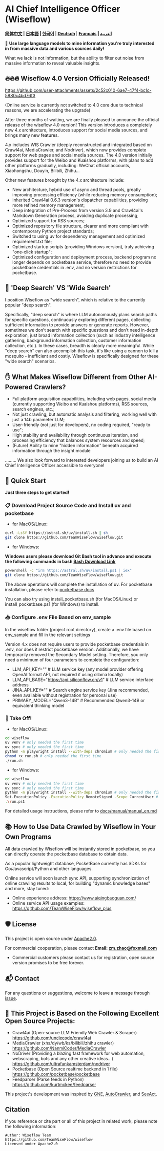 # AI Chief Intelligence Officer (Wiseflow)

**[简体中文](README.md) | [日本語](README_JP.md) | [한국어](README_KR.md) | [Deutsch](README_DE.md) | [Français](README_FR.md) | [العربية](README_AR.md)**

🚀 **Use large language models to mine information you're truly interested in from massive data and various sources daily!**

What we lack is not information, but the ability to filter out noise from massive information to reveal valuable insights.

## 🔥🔥🔥 Wiseflow 4.0 Version Officially Released!

https://github.com/user-attachments/assets/2c52c010-6ae7-47f4-bc1c-5880c4bd76f3

(Online service is currently not switched to 4.0 core due to technical reasons, we are accelerating the upgrade)

After three months of waiting, we are finally pleased to announce the official release of the wiseflow 4.0 version! This version introduces a completely new 4.x architecture, introduces support for social media sources, and brings many new features.

4.x includes WIS Crawler (deeply reconstructed and integrated based on Crawl4ai, MediaCrawler, and Nodriver), which now provides complete support for web pages and social media sources. The 4.0 version initially provides support for the Weibo and Kuaishou platforms, with plans to add other platforms gradually, including:
WeChat official accounts, Xiaohongshu, Douyin, Bilibili, Zhihu...

Other new features brought by the 4.x architecture include:

- New architecture, hybrid use of async and thread pools, greatly improving processing efficiency (while reducing memory consumption);
- Inherited Crawl4ai 0.6.3 version's dispatcher capabilities, providing more refined memory management;
- Deep integration of Pre-Process from version 3.9 and Crawl4ai's Markdown Generation process, avoiding duplicate processing;
- Optimized support for RSS sources;
- Optimized repository file structure, clearer and more compliant with contemporary Python project standards;
- Switched to using uv for dependency management and optimized requirement.txt file;
- Optimized startup scripts (providing Windows version), truly achieving "one-click startup";
- Optimized configuration and deployment process, backend program no longer depends on pocketbase service, therefore no need to provide pocketbase credentials in .env, and no version restrictions for pocketbase.

## 🧐 'Deep Search' VS 'Wide Search'

I position Wiseflow as "wide search", which is relative to the currently popular "deep search".

Specifically, "deep search" is where LLM autonomously plans search paths for specific questions, continuously exploring different pages, collecting sufficient information to provide answers or generate reports. However, sometimes we don't search with specific questions and don't need in-depth exploration, just broad information collection (such as industry intelligence gathering, background information collection, customer information collection, etc.). In these cases, breadth is clearly more meaningful. While "deep search" can also accomplish this task, it's like using a cannon to kill a mosquito - inefficient and costly. Wiseflow is specifically designed for these "wide search" scenarios.

## ✋ What Makes Wiseflow Different from Other AI-Powered Crawlers?

- Full platform acquisition capabilities, including web pages, social media (currently supporting Weibo and Kuaishou platforms), RSS sources, search engines, etc.;
- Not just crawling, but automatic analysis and filtering, working well with just a 14b parameter LLM;
- User-friendly (not just for developers), no coding required, "ready to use";
- High stability and availability through continuous iteration, and processing efficiency that balances system resources and speed;
- (Future) Ability to mine "hidden information" beneath acquired information through the insight module

……… We also look forward to interested developers joining us to build an AI Chief Intelligence Officer accessible to everyone!

## 🌟 Quick Start

**Just three steps to get started!**

### 📋 Download Project Source Code and Install uv and pocketbase

- for MacOS/Linux:

```bash
curl -LsSf https://astral.sh/uv/install.sh | sh
git clone https://github.com/TeamWiseFlow/wiseflow.git
```

- for Windows:

**Windows users please download Git Bash tool in advance and execute the following commands in bash [Bash Download Link](https://git-scm.com/downloads/win)**

```bash
powershell -c "irm https://astral.sh/uv/install.ps1 | iex"
git clone https://github.com/TeamWiseFlow/wiseflow.git
```

The above operations will complete the installation of uv. For pocketbase installation, please refer to [pocketbase docs](https://pocketbase.io/docs/)

You can also try using install_pocketbase.sh (for MacOS/Linux) or install_pocketbase.ps1 (for Windows) to install.

### 📥 Configure .env File Based on env_sample

In the wiseflow folder (project root directory), create a .env file based on env_sample and fill in the relevant settings

Version 4.x does not require users to provide pocketbase credentials in .env, nor does it restrict pocketbase version. Additionally, we have temporarily removed the Secondary Model setting. Therefore, you only need a minimum of four parameters to complete the configuration:

- LLM_API_KEY="" # LLM service key (any model provider offering OpenAI format API, not required if using ollama locally)
- LLM_API_BASE="https://api.siliconflow.cn/v1" # LLM service interface address
- JINA_API_KEY="" # Search engine service key (Jina recommended, even available without registration for personal use)
- PRIMARY_MODEL="Qwen3-14B" # Recommended Qwen3-14B or equivalent thinking model

### 🚀 Take Off!

- for MacOS/Linux:

```bash
cd wiseflow
uv venv # only needed the first time
uv sync # only needed the first time
python -m playwright install --with-deps chromium # only needed the first time
chmod +x run.sh # only needed the first time
./run.sh
```

- for Windows:

```bash
cd wiseflow
uv venv # only needed the first time
uv sync # only needed the first time
python -m playwright install --with-deps chromium # only needed the first time
Set-ExecutionPolicy -ExecutionPolicy RemoteSigned -Scope CurrentUser # only needed the first time
.\run.ps1
```

For detailed usage instructions, please refer to [docs/manual/manual_en.md](./docs/manual/manual_en.md)

## 📚 How to Use Data Crawled by Wiseflow in Your Own Programs

All data crawled by Wiseflow will be instantly stored in pocketbase, so you can directly operate the pocketbase database to obtain data.

As a popular lightweight database, PocketBase currently has SDKs for Go/Javascript/Python and other languages.

Online service will soon launch sync API, supporting synchronization of online crawling results to local, for building "dynamic knowledge bases" and more, stay tuned:

  - Online experience address: https://www.aiqingbaoguan.com/
  - Online service API usage examples: https://github.com/TeamWiseFlow/wiseflow_plus

## 🛡️ License

This project is open source under [Apache2.0](LICENSE).

For commercial cooperation, please contact **Email: zm.zhao@foxmail.com**

- Commercial customers please contact us for registration, open source version promises to be free forever.

## 📬 Contact

For any questions or suggestions, welcome to leave a message through [issue](https://github.com/TeamWiseFlow/wiseflow/issues).

## 🤝 This Project is Based on the Following Excellent Open Source Projects:

- Crawl4ai (Open-source LLM Friendly Web Crawler & Scraper) https://github.com/unclecode/crawl4ai
- MediaCrawler (xhs/dy/wb/ks/bilibili/zhihu crawler) https://github.com/NanmiCoder/MediaCrawler
- NoDriver (Providing a blazing fast framework for web automation, webscraping, bots and any other creative ideas...) https://github.com/ultrafunkamsterdam/nodriver
- Pocketbase (Open Source realtime backend in 1 file) https://github.com/pocketbase/pocketbase
- Feedparser (Parse feeds in Python) https://github.com/kurtmckee/feedparser

This project's development was inspired by [GNE](https://github.com/GeneralNewsExtractor/GeneralNewsExtractor), [AutoCrawler](https://github.com/kingname/AutoCrawler), and [SeeAct](https://github.com/OSU-NLP-Group/SeeAct).

## Citation

If you reference or cite part or all of this project in related work, please note the following information:

```
Author: Wiseflow Team
https://github.com/TeamWiseFlow/wiseflow
Licensed under Apache2.0
``` 